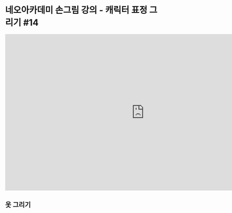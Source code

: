 # 네오아카데미 손그림 강의 - 캐릭터 표정 그리기 #14
<iframe width="895" height="503" src="https://www.youtube.com/embed/w2Gt5wPwG1c?list=PLmrVWPFHf_oG1Im06PQ7hAGe8cLjRr_b5" title="네오아카데미 손그림 강의 - 캐릭터 표정 그리기 #14" frameborder="0" allow="accelerometer; autoplay; clipboard-write; encrypted-media; gyroscope; picture-in-picture" allowfullscreen></iframe>

## 옷 그리기

